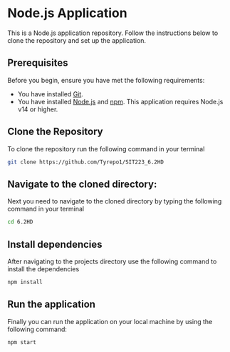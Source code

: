 # Node.js Application

This is a Node.js application repository. Follow the instructions below to clone the repository and set up the application.
## Prerequisites

Before you begin, ensure you have met the following requirements:

- You have installed [Git](https://git-scm.com/).
- You have installed [Node.js](https://nodejs.org/) and [npm](https://www.npmjs.com/get-npm). This application requires Node.js v14 or higher.

## Clone the Repository

To clone the repository run the following command in your terminal

   ```bash
   git clone https://github.com/Tyrepo1/SIT223_6.2HD
   ```
## Navigate to the cloned directory:

Next you need to navigate to the cloned directory by typing the following command in your terminal

   ```bash
   cd 6.2HD
  ```
## Install dependencies

After navigating to the projects directory use the following command to install the dependencies

   ```bash
   npm install
  ```
## Run the application

Finally you can run the application on your local machine by using the following command:

   ```bash
   npm start
  ```

